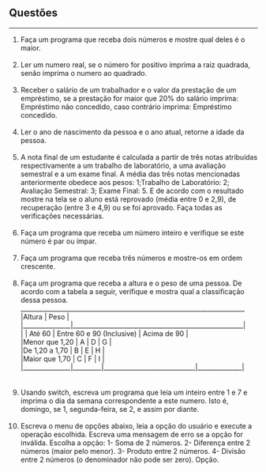 <h2>Questões</h2>
<hr>
<ol type="1">
    <li>
		Faça um programa que receba dois números e mostre qual deles é o maior.<br><br>
    </li>
    <li>
		Ler um numero real, se o número for positivo imprima a raiz quadrada, senão imprima o numero ao quadrado.<br><br>
    </li>
    <li>
		Receber o salário de um trabalhador e o valor da prestação de um empréstimo, se a prestação for maior que 20% do salário imprima: Empréstimo não concedido, caso contrário imprima: Empréstimo concedido.<br><br>
    </li>
    <li>
		Ler o ano de nascimento da pessoa e o ano atual, retorne a idade da pessoa.<br><br>
    </li>
    <li>
		A nota final de um estudante é calculada a partir de três notas atribuı́das respectivamente a um trabalho de laboratório, a uma avaliação semestral e a um exame final. A média das três notas mencionadas anteriormente obedece aos pesos: 1;Trabalho de Laboratório: 2; Avaliação Semestral: 3; Exame Final: 5. E de acordo com o resultado mostre na tela se o aluno está reprovado (média entre 0 e 2,9), de recuperação (entre 3 e 4,9) ou se foi aprovado. Faça todas as verificações necessárias.<br><br>
    </li>
    <li>
		Faça um programa que receba um número inteiro e verifique se este número é par ou ímpar.<br><br>
    </li>
    <li>
		Faça um programa que receba três números e mostre-os em ordem crescente.<br><br>
    </li>
    <li>
		Faça um programa que receba a altura e o peso de uma pessoa. De acordo com a tabela a seguir, verifique e mostra qual a classificação dessa pessoa.<br>
					   _______________________________________________________________________<br>
					   |Altura         |                   Peso                               |<br>
					   |_______________|______________________________________________________|<br>
					   |		   | Até 60  |  Entre 60 e 90 (Inclusive)  |  Acima de 90 |<br>
					   |Menor que 1,20 |   A     |            D                |    G         |<br>
					   |De 1,20 a 1,70 |   B     |            E                |    H         |<br>
					   |Maior que 1,70 |   C     |            F                |    I         |<br>
					   |_______________|_________|_____________________________|______________|<br><br><br>
    </li>
    <li>
		Usando switch, escreva um programa que leia um inteiro entre 1 e 7 e imprima o dia da semana correspondente a este numero. Isto é, domingo, se 1, segunda-feira, se 2, e assim por diante.<br><br>
    </li>
    <li>
		Escreva o menu de opções abaixo, leia a opção do usuário e execute a operação escolhida. Escreva uma mensagem de erro se a opção for inválida.
		Escolha a opção:
		1- Soma de 2 números.
		2- Diferença entre 2 números (maior pelo menor).
		3- Produto entre 2 números.
		4- Divisão entre 2 números (o denominador não pode ser zero).
		Opção.
    </li>
</ol>
